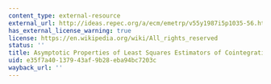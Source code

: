 ```yaml
---
content_type: external-resource
external_url: http://ideas.repec.org/a/ecm/emetrp/v55y1987i5p1035-56.html
has_external_license_warning: true
license: https://en.wikipedia.org/wiki/All_rights_reserved
status: ''
title: Asymptotic Properties of Least Squares Estimators of Cointegrating Vectors
uid: e35f7a40-1379-43af-9b28-eba94bc7203c
wayback_url: ''
---
```

